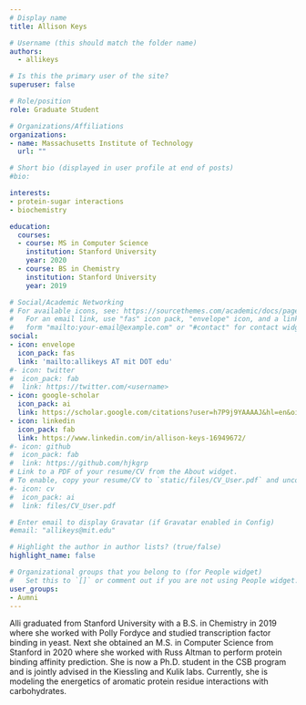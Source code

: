 ```yaml
---
# Display name
title: Allison Keys

# Username (this should match the folder name)
authors:
  - allikeys

# Is this the primary user of the site?
superuser: false

# Role/position
role: Graduate Student

# Organizations/Affiliations
organizations:
- name: Massachusetts Institute of Technology
  url: ""

# Short bio (displayed in user profile at end of posts)
#bio: 

interests:
- protein-sugar interactions 
- biochemistry

education:
  courses:
  - course: MS in Computer Science
    institution: Stanford University
    year: 2020
  - course: BS in Chemistry
    institution: Stanford University
    year: 2019

# Social/Academic Networking
# For available icons, see: https://sourcethemes.com/academic/docs/page-builder/#icons
#   For an email link, use "fas" icon pack, "envelope" icon, and a link in the
#   form "mailto:your-email@example.com" or "#contact" for contact widget.
social:
- icon: envelope
  icon_pack: fas
  link: 'mailto:allikeys AT mit DOT edu'
#- icon: twitter
#  icon_pack: fab
#  link: https://twitter.com/<username>
- icon: google-scholar
  icon_pack: ai
  link: https://scholar.google.com/citations?user=h7P9j9YAAAAJ&hl=en&oi=ao 
- icon: linkedin
  icon_pack: fab
  link: https://www.linkedin.com/in/allison-keys-16949672/
#- icon: github
#  icon_pack: fab
#  link: https://github.com/hjkgrp
# Link to a PDF of your resume/CV from the About widget.
# To enable, copy your resume/CV to `static/files/CV_User.pdf` and uncomment the lines below.
#- icon: cv
#  icon_pack: ai
#  link: files/CV_User.pdf

# Enter email to display Gravatar (if Gravatar enabled in Config)
#email: "allikeys@mit.edu"

# Highlight the author in author lists? (true/false)
highlight_name: false

# Organizational groups that you belong to (for People widget)
#   Set this to `[]` or comment out if you are not using People widget.
user_groups:
- Aumni
---
```

Alli graduated from Stanford University with a B.S. in Chemistry in 2019 where she worked with Polly Fordyce and studied transcription factor binding in yeast. Next she obtained an M.S. in Computer Science from Stanford in 2020 where she worked with Russ Altman to perform protein binding affinity prediction. She is now a Ph.D. student in the CSB program and is jointly advised in the Kiessling and Kulik labs. Currently, she is modeling the energetics of aromatic protein residue interactions with carbohydrates.
